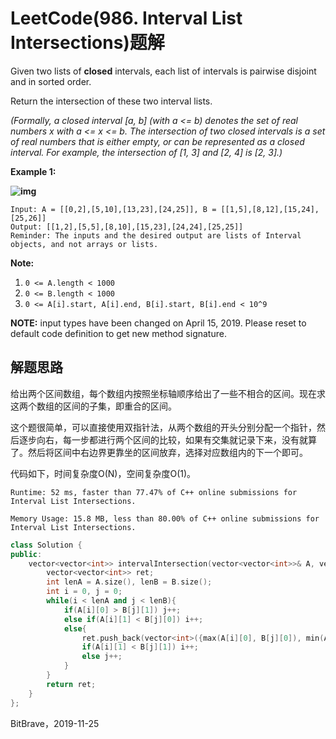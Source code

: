 # LeetCode(986. Interval List Intersections)题解

Given two lists of **closed** intervals, each list of intervals is pairwise disjoint and in sorted order.

Return the intersection of these two interval lists.

*(Formally, a closed interval [a, b] (with a <= b) denotes the set of real numbers x with a <= x <= b.  The intersection of two closed intervals is a set of real numbers that is either empty, or can be represented as a closed interval.  For example, the intersection of [1, 3] and [2, 4] is [2, 3].)*

 

**Example 1:**

**![img](https://assets.leetcode.com/uploads/2019/01/30/interval1.png)**

```
Input: A = [[0,2],[5,10],[13,23],[24,25]], B = [[1,5],[8,12],[15,24],[25,26]]
Output: [[1,2],[5,5],[8,10],[15,23],[24,24],[25,25]]
Reminder: The inputs and the desired output are lists of Interval objects, and not arrays or lists.
```

 

**Note:**

1. `0 <= A.length < 1000`
2. `0 <= B.length < 1000`
3. `0 <= A[i].start, A[i].end, B[i].start, B[i].end < 10^9`

**NOTE:** input types have been changed on April 15, 2019. Please reset to default code definition to get new method signature.

## 解题思路

给出两个区间数组，每个数组内按照坐标轴顺序给出了一些不相合的区间。现在求这两个数组的区间的子集，即重合的区间。

这个题很简单，可以直接使用双指针法，从两个数组的开头分别分配一个指针，然后逐步向右，每一步都进行两个区间的比较，如果有交集就记录下来，没有就算了。然后将区间中右边界更靠坐的区间放弃，选择对应数组内的下一个即可。

代码如下，时间复杂度O(N)，空间复杂度O(1)。

`Runtime: 52 ms, faster than 77.47% of C++ online submissions for Interval List Intersections.`

`Memory Usage: 15.8 MB, less than 80.00% of C++ online submissions for Interval List Intersections.`

```c++
class Solution {
public:
    vector<vector<int>> intervalIntersection(vector<vector<int>>& A, vector<vector<int>>& B) {
        vector<vector<int>> ret;
        int lenA = A.size(), lenB = B.size();
        int i = 0, j = 0;
        while(i < lenA and j < lenB){
            if(A[i][0] > B[j][1]) j++;
            else if(A[i][1] < B[j][0]) i++;
            else{
                ret.push_back(vector<int>({max(A[i][0], B[j][0]), min(A[i][1], B[j][1])}));
                if(A[i][1] < B[j][1]) i++;
                else j++;
            } 
        }
        return ret;
    }
};
```



BitBrave，2019-11-25